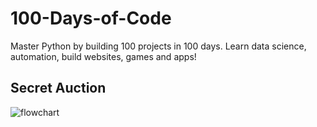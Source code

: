 # 100-Days-of-Code
Master Python by building 100 projects in 100 days. Learn data science, automation, build websites, games and apps!

## Secret Auction
![flowchart](https://user-images.githubusercontent.com/52348224/183822219-f8d8ed7d-d7fc-4cc9-966b-34afccb7612e.png)
